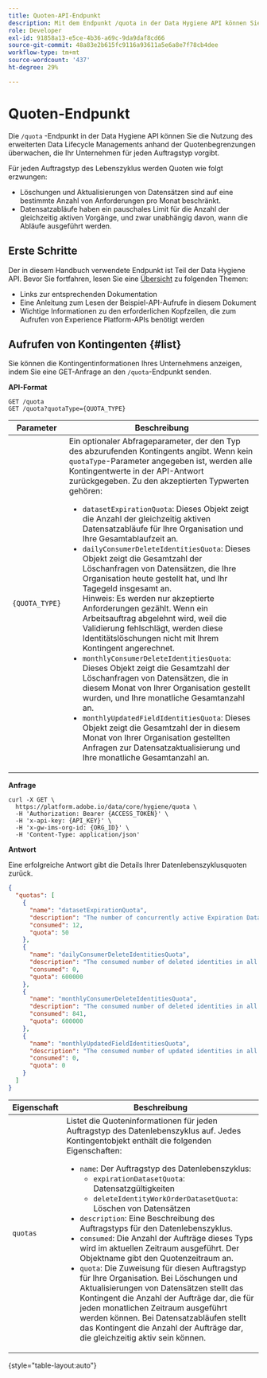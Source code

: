 ```yaml
---
title: Quoten-API-Endpunkt
description: Mit dem Endpunkt /quota in der Data Hygiene API können Sie die Nutzung des erweiterten Data Lifecycle Managements anhand der monatlichen Quotenbegrenzungen Ihres Unternehmens für jeden Auftragstyp überwachen.
role: Developer
exl-id: 91858a13-e5ce-4b36-a69c-9da9daf8cd66
source-git-commit: 48a83e2b615fc9116a93611a5e6a8e7f78cb4dee
workflow-type: tm+mt
source-wordcount: '437'
ht-degree: 29%

---
```


# Quoten-Endpunkt

Die `/quota` -Endpunkt in der Data Hygiene API können Sie die Nutzung des erweiterten Data Lifecycle Managements anhand der Quotenbegrenzungen überwachen, die Ihr Unternehmen für jeden Auftragstyp vorgibt.

Für jeden Auftragstyp des Lebenszyklus werden Quoten wie folgt erzwungen:

* Löschungen und Aktualisierungen von Datensätzen sind auf eine bestimmte Anzahl von Anforderungen pro Monat beschränkt.
* Datensatzabläufe haben ein pauschales Limit für die Anzahl der gleichzeitig aktiven Vorgänge, und zwar unabhängig davon, wann die Abläufe ausgeführt werden.

## Erste Schritte

Der in diesem Handbuch verwendete Endpunkt ist Teil der Data Hygiene API. Bevor Sie fortfahren, lesen Sie eine [Übersicht](./overview.md) zu folgenden Themen:

* Links zur entsprechenden Dokumentation
* Eine Anleitung zum Lesen der Beispiel-API-Aufrufe in diesem Dokument
* Wichtige Informationen zu den erforderlichen Kopfzeilen, die zum Aufrufen von Experience Platform-APIs benötigt werden

## Aufrufen von Kontingenten {#list}

Sie können die Kontingentinformationen Ihres Unternehmens anzeigen, indem Sie eine GET-Anfrage an den `/quota`-Endpunkt senden.

**API-Format**

```http
GET /quota
GET /quota?quotaType={QUOTA_TYPE}
```

| Parameter | Beschreibung |
| --- | --- |
| `{QUOTA_TYPE}` | Ein optionaler Abfrageparameter, der den Typ des abzurufenden Kontingents angibt. Wenn kein `quotaType`-Parameter angegeben ist, werden alle Kontingentwerte in der API-Antwort zurückgegeben. Zu den akzeptierten Typwerten gehören:<ul><li>`datasetExpirationQuota`: Dieses Objekt zeigt die Anzahl der gleichzeitig aktiven Datensatzabläufe für Ihre Organisation und Ihre Gesamtablaufzeit an. </li><li>`dailyConsumerDeleteIdentitiesQuota`: Dieses Objekt zeigt die Gesamtzahl der Löschanfragen von Datensätzen, die Ihre Organisation heute gestellt hat, und Ihr Tagegeld insgesamt an.<br>Hinweis: Es werden nur akzeptierte Anforderungen gezählt. Wenn ein Arbeitsauftrag abgelehnt wird, weil die Validierung fehlschlägt, werden diese Identitätslöschungen nicht mit Ihrem Kontingent angerechnet.</li><li>`monthlyConsumerDeleteIdentitiesQuota`: Dieses Objekt zeigt die Gesamtzahl der Löschanfragen von Datensätzen, die in diesem Monat von Ihrer Organisation gestellt wurden, und Ihre monatliche Gesamtanzahl an.</li><li>`monthlyUpdatedFieldIdentitiesQuota`: Dieses Objekt zeigt die Gesamtzahl der in diesem Monat von Ihrer Organisation gestellten Anfragen zur Datensatzaktualisierung und Ihre monatliche Gesamtanzahl an.</li></ul> |

**Anfrage**

```shell
curl -X GET \
  https://platform.adobe.io/data/core/hygiene/quota \
  -H 'Authorization: Bearer {ACCESS_TOKEN}' \
  -H 'x-api-key: {API_KEY}' \
  -H 'x-gw-ims-org-id: {ORG_ID}' \
  -H 'Content-Type: application/json'
```

**Antwort**

Eine erfolgreiche Antwort gibt die Details Ihrer Datenlebenszyklusquoten zurück.

```json
{
  "quotas": [
    {
      "name": "datasetExpirationQuota",
      "description": "The number of concurrently active Expiration Dataset Delete in all workorder requests for the organization.",
      "consumed": 12,
      "quota": 50
    },
    {
      "name": "dailyConsumerDeleteIdentitiesQuota",
      "description": "The consumed number of deleted identities in all workorder requests for the organization for today.",
      "consumed": 0,
      "quota": 600000
    },
    {
      "name": "monthlyConsumerDeleteIdentitiesQuota",
      "description": "The consumed number of deleted identities in all workorder requests for the organization for this month.",
      "consumed": 841,
      "quota": 600000
    },
    {
      "name": "monthlyUpdatedFieldIdentitiesQuota",
      "description": "The consumed number of updated identities in all workorder requests for the organization for this month.",
      "consumed": 0,
      "quota": 0
    }
  ]
}
```

| Eigenschaft | Beschreibung |
| --- | --- |
| `quotas` | Listet die Quoteninformationen für jeden Auftragstyp des Datenlebenszyklus auf. Jedes Kontingentobjekt enthält die folgenden Eigenschaften:<ul><li>`name`: Der Auftragstyp des Datenlebenszyklus:<ul><li>`expirationDatasetQuota`: Datensatzgültigkeiten</li><li>`deleteIdentityWorkOrderDatasetQuota`: Löschen von Datensätzen</li></ul></li><li>`description`: Eine Beschreibung des Auftragstyps für den Datenlebenszyklus.</li><li>`consumed`: Die Anzahl der Aufträge dieses Typs wird im aktuellen Zeitraum ausgeführt. Der Objektname gibt den Quotenzeitraum an.</li><li>`quota`: Die Zuweisung für diesen Auftragstyp für Ihre Organisation. Bei Löschungen und Aktualisierungen von Datensätzen stellt das Kontingent die Anzahl der Aufträge dar, die für jeden monatlichen Zeitraum ausgeführt werden können. Bei Datensatzabläufen stellt das Kontingent die Anzahl der Aufträge dar, die gleichzeitig aktiv sein können.</li></ul> |

{style="table-layout:auto"}
